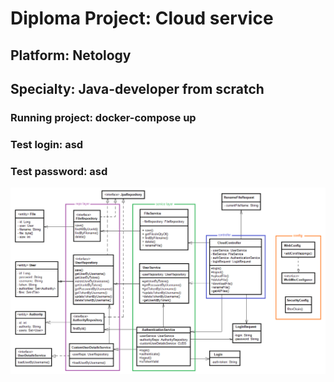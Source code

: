 # Diploma Project: Cloud service
## Platform: Netology
## Specialty: Java-developer from scratch

### Running project: docker-compose up
### Test login: asd
### Test password: asd
![Project UML](uml.png)
